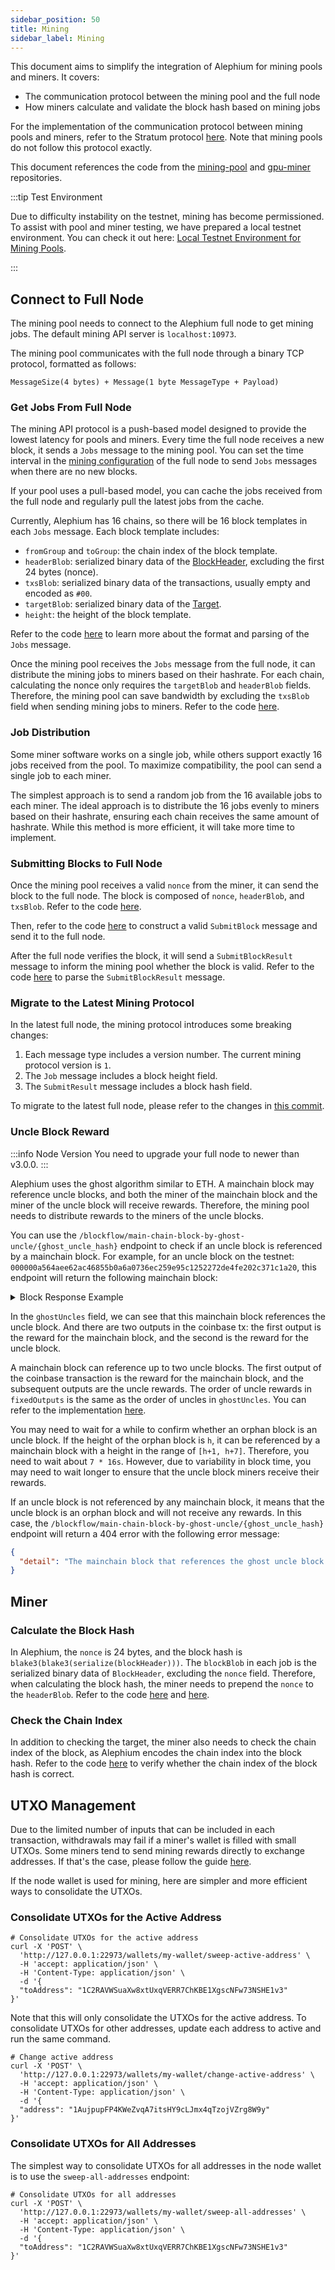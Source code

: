```yaml
---
sidebar_position: 50
title: Mining
sidebar_label: Mining
---
```



This document aims to simplify the integration of Alephium for mining pools and miners. It covers:

- The communication protocol between the mining pool and the full node
- How miners calculate and validate the block hash based on mining jobs

For the implementation of the communication protocol between mining pools and miners, refer to the Stratum protocol [here](/mining/alephium-stratum.md). Note that mining pools do not follow this protocol exactly.

This document references the code from the [mining-pool](https://github.com/alephium/mining-pool) and [gpu-miner](https://github.com/alephium/gpu-miner) repositories.

:::tip Test Environment

Due to difficulty instability on the testnet, mining has become permissioned. To assist with pool and miner testing, we have prepared a local testnet environment. You can check it out here: [Local Testnet Environment for Mining Pools](https://github.com/alephium/alephium-stack/tree/master/mining-pool-local-testnet).

:::

## Connect to Full Node

The mining pool needs to connect to the Alephium full node to get mining jobs. The default mining API server is `localhost:10973`.

The mining pool communicates with the full node through a binary TCP protocol, formatted as follows:

```
MessageSize(4 bytes) + Message(1 byte MessageType + Payload)
```

### Get Jobs From Full Node

The mining API protocol is a push-based model designed to provide the lowest latency for pools and miners. Every time the full node receives a new block, it sends a `Jobs` message to the mining pool. You can set the time interval in the [mining configuration](https://github.com/alephium/alephium/blob/master/flow/src/main/resources/system_prod.conf.tmpl#L6) of the full node to send `Jobs` messages when there are no new blocks.

If your pool uses a pull-based model, you can cache the jobs received from the full node and regularly pull the latest jobs from the cache.

Currently, Alephium has 16 chains, so there will be 16 block templates in each `Jobs` message. Each block template includes:

- `fromGroup` and `toGroup`: the chain index of the block template.
- `headerBlob`: serialized binary data of the [BlockHeader](https://github.com/alephium/alephium/blob/master/protocol/src/main/scala/org/alephium/protocol/model/BlockHeader.scala#L28), excluding the first 24 bytes (nonce).
- `txsBlob`: serialized binary data of the transactions, usually empty and encoded as `#00`.
- `targetBlob`: serialized binary data of the [Target](https://github.com/alephium/alephium/blob/master/protocol/src/main/scala/org/alephium/protocol/model/Target.scala#L32).
- `height`: the height of the block template.

Refer to the code [here](https://github.com/alephium/mining-pool/blob/master/lib/messages.js) to learn more about the format and parsing of the `Jobs` message.

Once the mining pool receives the `Jobs` message from the full node, it can distribute the mining jobs to miners based on their hashrate. For each chain, calculating the nonce only requires the `targetBlob` and `headerBlob` fields. Therefore, the mining pool can save bandwidth by excluding the `txsBlob` field when sending mining jobs to miners. Refer to the code [here](https://github.com/alephium/mining-pool/blob/master/lib/blockTemplate.js#L51).

### Job Distribution

Some miner software works on a single job, while others support exactly 16 jobs received from the pool. To maximize compatibility, the pool can send a single job to each miner.

The simplest approach is to send a random job from the 16 available jobs to each miner. The ideal approach is to distribute the 16 jobs evenly to miners based on their hashrate, ensuring each chain receives the same amount of hashrate. While this method is more efficient, it will take more time to implement.

### Submitting Blocks to Full Node

Once the mining pool receives a valid `nonce` from the miner, it can send the block to the full node. The block is composed of `nonce`, `headerBlob`, and `txsBlob`. Refer to the code [here](https://github.com/alephium/mining-pool/blob/master/lib/pool.js#L119).

Then, refer to the code [here](https://github.com/alephium/mining-pool/blob/master/lib/daemon.js#L49) to construct a valid `SubmitBlock` message and send it to the full node.

After the full node verifies the block, it will send a `SubmitBlockResult` message to inform the mining pool whether the block is valid. Refer to the code [here](https://github.com/alephium/mining-pool/blob/master/lib/messages.js#L77) to parse the `SubmitBlockResult` message.

### Migrate to the Latest Mining Protocol

In the latest full node, the mining protocol introduces some breaking changes:

1. Each message type includes a version number. The current mining protocol version is `1`.
2. The `Job` message includes a block height field.
3. The `SubmitResult` message includes a block hash field.

To migrate to the latest full node, please refer to the changes in [this commit](https://github.com/alephium/mining-pool/pull/66/commits/eacc46188b2f34245d510e59d1bf1e9f256ec611).

### Uncle Block Reward

:::info Node Version
You need to upgrade your full node to newer than v3.0.0.
:::

Alephium uses the ghost algorithm similar to ETH. A mainchain block may reference uncle blocks, and both the miner of the mainchain block and the miner of the uncle block will receive rewards. Therefore, the mining pool needs to distribute rewards to the miners of the uncle blocks.

You can use the `/blockflow/main-chain-block-by-ghost-uncle/{ghost_uncle_hash}` endpoint to check if an uncle block is referenced by a mainchain block. For example, for an uncle block on the testnet: `000000a564aee62ac46855b0a6a0736ec259e95c1252272de4fe202c371c1a20`, this endpoint will return the following mainchain block:

<details>
<summary>Block Response Example</summary>
<p>
```javascript
{
  "hash":"00000076f4adf5ee7ff91e0fda7088e12c8bdd1553b3c95288c37d04ad1ee3d0",
  "timestamp":1716261007992,
  "chainFrom":0,
  "chainTo":0,
  "height":632961,
  "deps":[
    "00000033dad20af73f09c29f7e6333854fb44b1c8a82c0cf448fffe5eec4a1a5",
    "00000054404bfb8fc397d95203e9d09732a284c666ff508d0f90fd96fccd067a",
    "0000007739e8c65d39a03cb73ab1f6ae17f9de4b67e97a8b43f7e0ab8c0819ff",
    "0000004d45095dd2114fdbda7cc20575f547e508e5599aa388d4dcee4e01be30",
    "000000162f5f3463e8ac4a27cb7a63abafd234a234e2f956f63f5f7744f0a581",
    "0000002151846d02557e6008cdc314a946d29216ed2930c04ecac978bd600472",
    "00000075dcf3ed177ce0d161cc93c5f747d5f3688ba962dd928120119c4bc383"
  ],
  "transactions":[ ... ],
  "nonce":"c04744ecf7889f3de49a1cef5fa994931dc7b95b607893be",
  "version":0,
  "depStateHash":"3bbd325821f969797b5284d47dfca956feced089aa69420027601c1817a77573",
  "txsHash":"015be6536b6e97da140151cbadd75f6c2768ed7854c3632b86f88ec0a473218e",
  "target":"1de4161a",
  "ghostUncles":[
    {
      "blockHash":"000000a564aee62ac46855b0a6a0736ec259e95c1252272de4fe202c371c1a20",
      "miner":"1AuWeE5Cwt2ES3473qnpKFV96z57CYL6mbTY7hva9Xz3h"
    }
  ]
}
```
</p>
</details>

In the `ghostUncles` field, we can see that this mainchain block references the uncle block. And there are two outputs in the coinbase tx: the first output is the reward for the mainchain block, and the second is the reward for the uncle block.

A mainchain block can reference up to two uncle blocks. The first output of the coinbase transaction is the reward for the mainchain block, and the subsequent outputs are the uncle rewards. The order of uncle rewards in `fixedOutputs` is the same as the order of uncles in `ghostUncles`. You can refer to the implementation [here](https://github.com/alephium/mining-pool/blob/9b87dc4eceaab90911998a2ac36165bdfa30572f/lib/shareProcessor.js#L149).

You may need to wait for a while to confirm whether an orphan block is an uncle block. If the height of the orphan block is `h`, it can be referenced by a mainchain block with a height in the range of `[h+1, h+7]`. Therefore, you need to wait about `7 * 16s`. However, due to variability in block time, you may need to wait longer to ensure that the uncle block miners receive their rewards.

If an uncle block is not referenced by any mainchain block, it means that the uncle block is an orphan block and will not receive any rewards. In this case, the `/blockflow/main-chain-block-by-ghost-uncle/{ghost_uncle_hash}` endpoint will return a 404 error with the following error message:

```json
{
  "detail": "The mainchain block that references the ghost uncle block {ghost_uncle_hash} not found"
}
```

## Miner

### Calculate the Block Hash

In Alephium, the `nonce` is 24 bytes, and the block hash is `blake3(blake3(serialize(blockHeader)))`. The `blockBlob` in each job is the serialized binary data of `BlockHeader`, excluding the `nonce` field. Therefore, when calculating the block hash, the miner needs to prepend the `nonce` to the `headerBlob`. Refer to the code [here](https://github.com/alephium/gpu-miner/blob/master/src/worker.h#L135) and [here](https://github.com/alephium/gpu-miner/blob/master/src/blake3/original-blake.hpp#L314).

### Check the Chain Index

In addition to checking the target, the miner also needs to check the chain index of the block, as Alephium encodes the chain index into the block hash. Refer to the code [here](https://github.com/alephium/gpu-miner/blob/master/src/blake3/original-blake.hpp#LL303C2-L303C2) to verify whether the chain index of the block hash is correct.

## UTXO Management

Due to the limited number of inputs that can be included in each transaction, withdrawals may fail if a miner's wallet is filled with small UTXOs. Some miners tend to send mining rewards directly to exchange addresses. If that's the case, please follow the guide [here](/integration/exchange#utxo-management).

If the node wallet is used for mining, here are simpler and more efficient ways to consolidate the UTXOs.

### Consolidate UTXOs for the Active Address

```shell
# Consolidate UTXOs for the active address
curl -X 'POST' \
  'http://127.0.0.1:22973/wallets/my-wallet/sweep-active-address' \
  -H 'accept: application/json' \
  -H 'Content-Type: application/json' \
  -d '{
  "toAddress": "1C2RAVWSuaXw8xtUxqVERR7ChKBE1XgscNFw73NSHE1v3"
}'
```

Note that this will only consolidate the UTXOs for the active address. To consolidate UTXOs for other addresses, update each address to active and run the same command.

```shell
# Change active address
curl -X 'POST' \
  'http://127.0.0.1:22973/wallets/my-wallet/change-active-address' \
  -H 'accept: application/json' \
  -H 'Content-Type: application/json' \
  -d '{
  "address": "1AujpupFP4KWeZvqA7itsHY9cLJmx4qTzojVZrg8W9y"
}'
```

### Consolidate UTXOs for All Addresses

The simplest way to consolidate UTXOs for all addresses in the node wallet is to use the `sweep-all-addresses` endpoint:

```shell
# Consolidate UTXOs for all addresses
curl -X 'POST' \
  'http://127.0.0.1:22973/wallets/my-wallet/sweep-all-addresses' \
  -H 'accept: application/json' \
  -H 'Content-Type: application/json' \
  -d '{
  "toAddress": "1C2RAVWSuaXw8xtUxqVERR7ChKBE1XgscNFw73NSHE1v3"
}'
```

